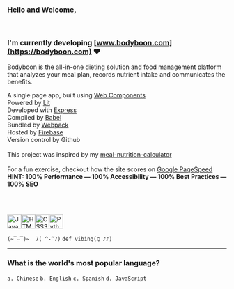 ### Hello and Welcome,
<br/>

### I'm currently developing [www.bodyboon.com](https://bodyboon.com) ♥

Bodyboon is the all-in-one dieting solution and food management platform that analyzes your meal plan, records nutrient intake and communicates the benefits.<br/>

A single page app, built using [Web Components](https://developer.mozilla.org/en-US/docs/Web/API/Web_components)<br/>
Powered by [Lit](https://lit.dev/)<br/>
Developed with [Express](https://expressjs.com/)<br/>
Compiled by [Babel](https://babeljs.io/)<br/>
Bundled by [Webpack](https://webpack.js.org/)<br/>
Hosted by [Firebase](https://firebase.google.com/)<br/>
Version control by Github<br/>
<br/>
This project was inspired by my [meal-nutrition-calculator](https://github.com/boshimoto/meal-nutrition-calculator)<br/>
<br/>
For a fun exercise, checkout how the site scores on [Google PageSpeed](https://pagespeed.web.dev/analysis/https-bodyboon-com/qj5rcb2vbn?form_factor=mobile)<br/>
**HINT: 100% Performance — 100% Accessibility — 100% Best Practices — 100% SEO**

<br/><br/>

<img src="../../../boshimoto.github.io/blob/main/img/hero/javascript.svg" width="32" height="32" alt="JavaScript Icon"><img src="../../../boshimoto.github.io/blob/main/img/hero/html5.svg" width="32" height="32" alt="HTML5 Icon"><img src="../../../boshimoto.github.io/blob/main/img/hero/css3.svg" width="32" height="32" alt="CSS3 Icon"><img src="../../../boshimoto.github.io/blob/main/img/hero/python.svg" width="32" height="32" alt="Python Icon">

```(~‾⌣‾)~  7( ^-^7)```
```def vibing(♫ ♪♪)```

<hr/>

### What is the world's most popular language?
```a. Chinese```
```b. English```
```c. Spanish```
```d. JavaScript```
